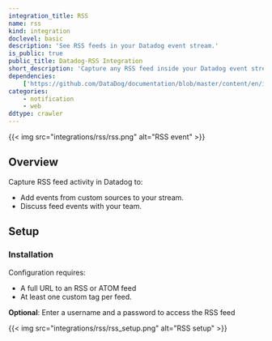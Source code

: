 ```yaml
---
integration_title: RSS
name: rss
kind: integration
doclevel: basic
description: 'See RSS feeds in your Datadog event stream.'
is_public: true
public_title: Datadog-RSS Integration
short_description: 'Capture any RSS feed inside your Datadog event stream'
dependencies:
    ['https://github.com/DataDog/documentation/blob/master/content/en/integrations/rss.md']
categories:
    - notification
    - web
ddtype: crawler
---
```


{{< img src="integrations/rss/rss.png" alt="RSS event"  >}}

## Overview

Capture RSS feed activity in Datadog to:

- Add events from custom sources to your stream.
- Discuss feed events with your team.

## Setup

### Installation

Configuration requires:

- A full URL to an RSS or ATOM feed
- At least one custom tag per feed.

**Optional**: Enter a username and a password to access the RSS feed

{{< img src="integrations/rss/rss_setup.png" alt="RSS setup"  >}}
